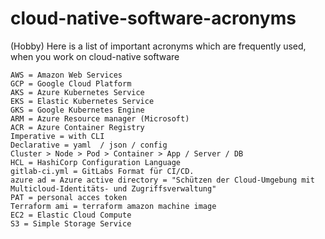 # cloud-native-software-acronyms
(Hobby) Here is a list of important acronyms which are frequently used, when you work on cloud-native software 

```
AWS = Amazon Web Services  
GCP = Google Cloud Platform  
AKS = Azure Kubernetes Service  
EKS = Elastic Kubernetes Service  
GKS = Google Kubernetes Engine  
ARM = Azure Resource manager (Microsoft)  
ACR = Azure Container Registry  
Imperative = with CLI  
Declarative = yaml  / json / config  
Cluster > Node > Pod > Container > App / Server / DB  
HCL = HashiCorp Configuration Language  
gitlab-ci.yml = GitLabs Format für CI/CD.  
azure ad = Azure active directory = "Schützen der Cloud-Umgebung mit Multicloud-Identitäts- und Zugriffsverwaltung"  
PAT = personal acces token  
Terraform ami = terraform amazon machine image  
EC2 = Elastic Cloud Compute  
S3 = Simple Storage Service  
```
